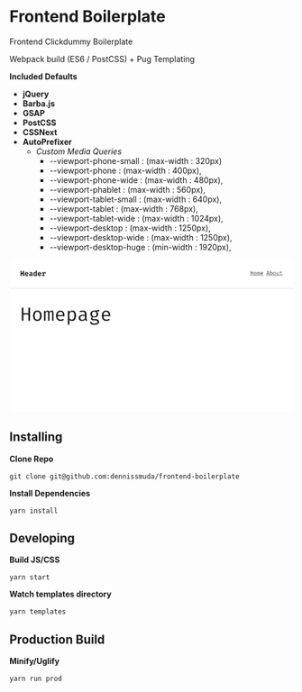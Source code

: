 # Frontend Boilerplate

Frontend Clickdummy Boilerplate

Webpack build (ES6 / PostCSS) + Pug Templating


**Included Defaults**
- **jQuery**
- **Barba.js**
- **GSAP**
- **PostCSS**
- **CSSNext**
- **AutoPrefixer**
  - *Custom Media Queries*
     - --viewport-phone-small  : (max-width : 320px)
     - --viewport-phone        : (max-width : 400px),
     - --viewport-phone-wide   : (max-width : 480px),
     - --viewport-phablet      : (max-width : 560px),
     - --viewport-tablet-small : (max-width : 640px),
     - --viewport-tablet       : (max-width : 768px),
     - --viewport-tablet-wide  : (max-width : 1024px),
     - --viewport-desktop      : (max-width : 1250px),
     - --viewport-desktop-wide : (max-width : 1250px),
     - --viewport-desktop-huge : (min-width : 1920px),

![screenshot](public/screen.png)

## Installing
**Clone Repo**
```
git clone git@github.com:dennissmuda/frontend-boilerplate
```
**Install Dependencies**
```
yarn install
```

## Developing
**Build JS/CSS**
```
yarn start
```
**Watch templates directory**
```
yarn templates
```

## Production Build
**Minify/Uglify**
```
yarn run prod
```
